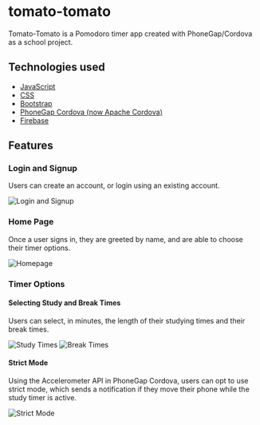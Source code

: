 # tomato-tomato

Tomato-Tomato is a Pomodoro timer app created with PhoneGap/Cordova as a school project.

## Technologies used

- [JavaScript](https://developer.mozilla.org/en-US/docs/Web/JavaScript)
- [CSS](https://developer.mozilla.org/en-US/docs/Web/CSS)
- [Bootstrap](https://getbootstrap.com/)
- [PhoneGap Cordova (now Apache Cordova)](https://cordova.apache.org/)
- [Firebase](https://firebase.google.com/)

## Features

### Login and Signup

<p>Users can create an account, or login using an existing account.</p>

![Login and Signup](https://user-images.githubusercontent.com/73254038/162544800-c422ad55-5637-4321-9d9e-0f6b7c1f9202.png)

### Home Page

<p>Once a user signs in, they are greeted by name, and are able to choose their timer options.</p>

![Homepage](https://user-images.githubusercontent.com/73254038/162544850-7fe62278-ecca-4c60-92a5-1514e3f4e6ef.png)

### Timer Options

#### Selecting Study and Break Times

<p>Users can select, in minutes, the length of their studying times and their break times.</p>

![Study Times](https://user-images.githubusercontent.com/73254038/162544925-5098d613-3c6e-48de-a56c-496f6bca2172.png)
![Break Times](https://user-images.githubusercontent.com/73254038/162544944-4cd2342b-3185-46bc-b2fb-b3d994aa7ddb.png)

#### Strict Mode

<p>Using the Accelerometer API in PhoneGap Cordova, users can opt to use strict mode, which sends a notification if they move their phone while the study timer is active.</p>

![Strict Mode](https://user-images.githubusercontent.com/73254038/162544982-06e51678-a0b7-4f82-9961-04e04eb65fbc.png)

